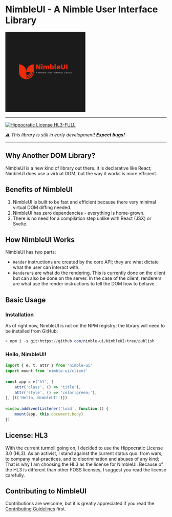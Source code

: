 # NimbleUI - A Nimble User Interface Library

![Logo](./nimble-ui-logo.png)

---

[![Hippocratic License HL3-FULL](https://img.shields.io/static/v1?label=Hippocratic%20License&message=HL3-FULL&labelColor=5e2751&color=bc8c3d)](https://firstdonoharm.dev/version/3/0/full.html)

***:warning:** This library is still in early development! **Expect bugs!***

---

## Why Another DOM Library?
NimbleUI is a new kind of library out there. It is declarative like React; NimbleUI does use a virtual DOM, but the way it works is more efficient.

## Benefits of NimbleUI
1. NimbleUI is built to be fast and efficient because there very minimal virtual DOM diffing needed.
2. NimbleUI has zero dependencies - everything is home-grown.
3. There is no need for a compilation step unlike with React (JSX) or Svelte.

## How NimbleUI Works
NimbleUI has two parts:
- `Render` instructions are created by the core API; they are what dictate what the user can interact with.
- `Renderer`s are what do the rendering. This is currently done on the client but can also be done on the server. In the case of the client, renderers are what use the render instructions to tell the DOM how to behave.

## Basic Usage
### Installation

As of right now, NimbleUI is not on the NPM registry; the library will need to be installed from GitHub:

```ps1
> npm i -s git+https://github.com/nimble-ui/NimbleUI/tree/publish
```

### Hello, NimbleUI!

```js
import { e, t, attr } from 'nimble-ui'
import mount from 'nimble-ui/client'

const app = e('h1', [
    attr('class', () => 'title'),
    attr('style', () => 'color:green;'),
], [t('Hello, NimbleUI!')])

window.addEventListener('load', function () {
    mount(app, this.document.body)
})
```

## License: HL3
With the current turmoil going on, I decided to use the Hippocratic License 3.0 (HL3).
As an activist, I stand against the current status quo:
from wars, to company mal-practices, and to discrimination and abuses of any kind;
That is why I am choosing the HL3 as the license for NimbleUI.
Because of the HL3 is different than other FOSS licenses, I suggest you read the license carefully.

## Contributing to NimbleUI

Contributions are welcome, but it is greatly appreciated if you read the [Contributing Guidelines](CONTRIBUTING.md) first.

